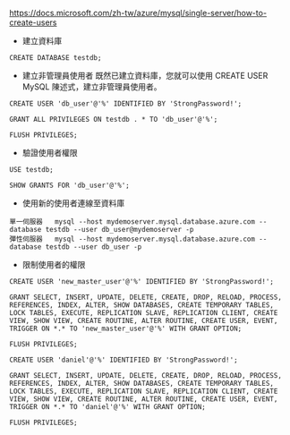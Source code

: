 https://docs.microsoft.com/zh-tw/azure/mysql/single-server/how-to-create-users

* 建立資料庫
``` 
CREATE DATABASE testdb;
```

* 建立非管理員使用者
既然已建立資料庫，您就可以使用 CREATE USER MySQL 陳述式，建立非管理員使用者。

```
CREATE USER 'db_user'@'%' IDENTIFIED BY 'StrongPassword!';

GRANT ALL PRIVILEGES ON testdb . * TO 'db_user'@'%';

FLUSH PRIVILEGES;
```

* 驗證使用者權限

```
USE testdb;

SHOW GRANTS FOR 'db_user'@'%';
```
* 使用新的使用者連線至資料庫

```
單一伺服器	mysql --host mydemoserver.mysql.database.azure.com --database testdb --user db_user@mydemoserver -p
彈性伺服器	mysql --host mydemoserver.mysql.database.azure.com --database testdb --user db_user -p
```
* 限制使用者的權限
```
CREATE USER 'new_master_user'@'%' IDENTIFIED BY 'StrongPassword!';

GRANT SELECT, INSERT, UPDATE, DELETE, CREATE, DROP, RELOAD, PROCESS, REFERENCES, INDEX, ALTER, SHOW DATABASES, CREATE TEMPORARY TABLES, LOCK TABLES, EXECUTE, REPLICATION SLAVE, REPLICATION CLIENT, CREATE VIEW, SHOW VIEW, CREATE ROUTINE, ALTER ROUTINE, CREATE USER, EVENT, TRIGGER ON *.* TO 'new_master_user'@'%' WITH GRANT OPTION;

FLUSH PRIVILEGES;
```
```
CREATE USER 'daniel'@'%' IDENTIFIED BY 'StrongPassword!';

GRANT SELECT, INSERT, UPDATE, DELETE, CREATE, DROP, RELOAD, PROCESS, REFERENCES, INDEX, ALTER, SHOW DATABASES, CREATE TEMPORARY TABLES, LOCK TABLES, EXECUTE, REPLICATION SLAVE, REPLICATION CLIENT, CREATE VIEW, SHOW VIEW, CREATE ROUTINE, ALTER ROUTINE, CREATE USER, EVENT, TRIGGER ON *.* TO 'daniel'@'%' WITH GRANT OPTION;

FLUSH PRIVILEGES;
```


